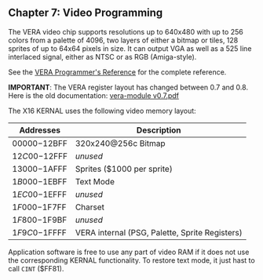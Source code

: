## Chapter 7: Video Programming

The VERA video chip supports resolutions up to 640x480 with up to 256 colors from a palette of 4096, two layers of either a bitmap or tiles, 128 sprites of up to 64x64 pixels in size. It can output VGA as well as a 525 line interlaced signal, either as NTSC or as RGB (Amiga-style).

See the [VERA Programmer's Reference](VERA%20Programmer's%20Reference.md) for the complete reference.

**IMPORTANT**: The VERA register layout has changed between 0.7 and 0.8. Here is the old documentation: [vera-module v0.7.pdf](https://github.com/commanderx16/x16-docs/blob/master/old/vera-module%20v0.7.pdf)

The X16 KERNAL uses the following video memory layout:

|Addresses    |Description                                   |
|-------------|----------------------------------------------|
|$00000-$12BFF|320x240@256c Bitmap                           |
|$12C00-$12FFF|*unused*                                      |
|$13000-$1AFFF|Sprites ($1000 per sprite)                    |
|$1B000-$1EBFF|Text Mode                                     |
|$1EC00-$1EFFF|*unused*                                      |
|$1F000-$1F7FF|Charset                                       |
|$1F800-$1F9BF|*unused*                                      |
|$1F9C0-$1FFFF|VERA internal (PSG, Palette, Sprite Registers)|

Application software is free to use any part of video RAM if it does not use the corresponding KERNAL functionality. To restore text mode, it just hast to call `CINT` ($FF81).

